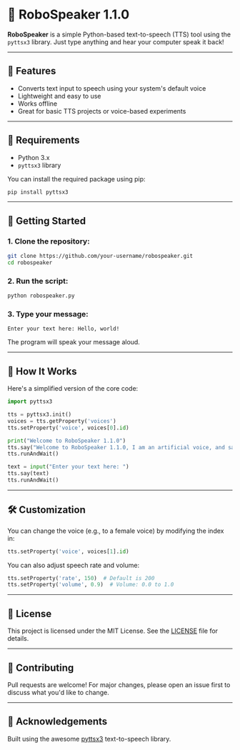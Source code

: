 
# 🤖 RoboSpeaker 1.1.0

**RoboSpeaker** is a simple Python-based text-to-speech (TTS) tool using the `pyttsx3` library. Just type anything and hear your computer speak it back!

---

## 🎯 Features

* Converts text input to speech using your system's default voice
* Lightweight and easy to use
* Works offline
* Great for basic TTS projects or voice-based experiments

---

## 🔧 Requirements

* Python 3.x
* `pyttsx3` library

You can install the required package using pip:

```bash
pip install pyttsx3
```

---

## 🚀 Getting Started

### 1. Clone the repository:

```bash
git clone https://github.com/your-username/robospeaker.git
cd robospeaker
```

### 2. Run the script:

```bash
python robospeaker.py
```

### 3. Type your message:

```text
Enter your text here: Hello, world!
```

The program will speak your message aloud.

---

## 🧠 How It Works

Here's a simplified version of the core code:

```python
import pyttsx3

tts = pyttsx3.init()
voices = tts.getProperty('voices')
tts.setProperty('voice', voices[0].id)

print("Welcome to RoboSpeaker 1.1.0")
tts.say("Welcome to RoboSpeaker 1.1.0, I am an artificial voice, and say whatever you type!")
tts.runAndWait()

text = input("Enter your text here: ")
tts.say(text)
tts.runAndWait()
```

---

## 🛠️ Customization

You can change the voice (e.g., to a female voice) by modifying the index in:

```python
tts.setProperty('voice', voices[1].id)
```

You can also adjust speech rate and volume:

```python
tts.setProperty('rate', 150)  # Default is 200
tts.setProperty('volume', 0.9)  # Volume: 0.0 to 1.0
```

---

## 📄 License

This project is licensed under the MIT License. See the [LICENSE](LICENSE) file for details.

---

## 🙌 Contributing

Pull requests are welcome! For major changes, please open an issue first to discuss what you'd like to change.

---

## 📣 Acknowledgements

Built using the awesome [pyttsx3](https://github.com/nateshmbhat/pyttsx3) text-to-speech library.


